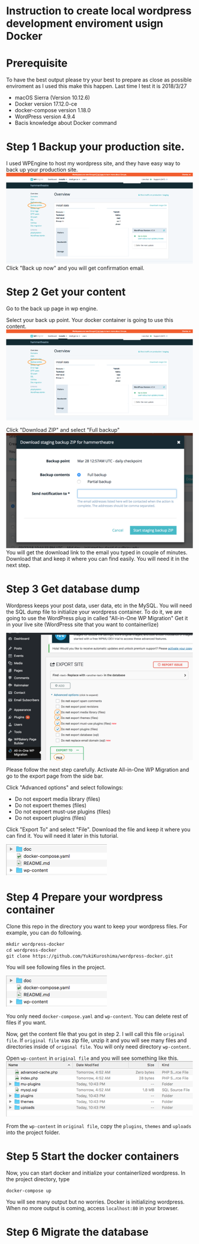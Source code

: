 # Instruction to create local wordpress development enviroment usign Docker

# Prerequisite
To have the best output please try your best to prepare as close as possible enviroment as I used this make this happen.
Last time I test it is 2018/3/27

* macOS Sierra (Version 10.12.6)
* Docker version 17.12.0-ce
* docker-compose version 1.18.0
* WordPress version 4.9.4
* Bacis knowledge about Docker command


# Step 1 Backup your production site.
I used WPEngine to host my wordpress site, and they have easy way to back up your production site.
![alt text](https://github.com/YukiKuroshima/wordpress-docker/blob/master/doc/Screen%20Shot%202018-03-27%20at%209.40.28%20PM.png)
Click "Back up now" and you will get confirmation email.

# Step 2 Get your content
Go to the back up page in wp engine.

Select your back up point. Your docker container is going to use this content.
![alt text](https://github.com/YukiKuroshima/wordpress-docker/blob/master/doc/Screen%20Shot%202018-03-27%20at%209.40.28%20PM.png)

Click "Download ZIP" and select "Full backup"
![alt text](https://github.com/YukiKuroshima/wordpress-docker/blob/master/doc/Screen%20Shot%202018-03-27%20at%2010.13.12%20PM.png)
You will get the download link to the email you typed in couple of minutes.
Download that and keep it where you can find easily. You will need it in the next step.

# Step 3 Get database dump
Wordpress keeps your post data, user data, etc in the MySQL.
You will need the SQL dump file to initialize your wordpress container.
To do it, we are going to use the WordPress plug in called "All-in-One WP Migration"
Get it in your live site (WordPress site that you want to containerlize)

![alt text](https://github.com/YukiKuroshima/wordpress-docker/blob/master/doc/Screen%20Shot%202018-03-27%20at%2010.24.50%20PM.png)

Please follow the next step carefully.
Activate All-in-One WP Migration and go to the export page from the side bar.


Click "Advanced options" and select followings:
* Do not expoert media library (files)
* Do not expoert themes (files)
* Do not expoert must-use plugins (files)
* Do not expoert plugins (files)

Click "Export To" and select "File".
Download the file and keep it where you can find it. You will need it later in this tutorial.

![alt text](https://github.com/YukiKuroshima/wordpress-docker/blob/master/doc/Screen%20Shot%202018-03-27%20at%2010.48.41%20PM.png)

# Step 4 Prepare your wordpress container
Clone this repo in the directory you want to keep your wordpress files.
For example, you can do following.
```
mkdir wordpress-docker
cd wordpress-docker
git clone https://github.com/YukiKuroshima/wordpress-docker.git
```
You will see following files in the project.

![alt text](https://github.com/YukiKuroshima/wordpress-docker/blob/master/doc/Screen%20Shot%202018-03-27%20at%2010.48.41%20PM.png)

You only need `docker-compose.yaml` and `wp-content`. You can delete rest of files if you want.

Now, get the content file that you got in step 2. I will call this file `original file`. If `original file` was zip file, unzip it and you will see many files and directories inside of `original file`. You will only need directory `wp-content`.

Open `wp-content` in `original file` and you will see something like this.
![alt text](https://github.com/YukiKuroshima/wordpress-docker/blob/master/doc/Screen%20Shot%202018-03-27%20at%2010.52.54%20PM.png)

From the `wp-content` in `original file`, copy the `plugins`, `themes` and `uploads` into the project folder.

# Step 5 Start the docker containers
Now, you can start docker and initialize your containerlized wordpress.
In the project directory, type
```
docker-compose up
```
You will see many output but no worries. Docker is initializing wordpress.
When no more output is coming, access `localhost:80` in your browser.
# Step 6 Migrate the database
